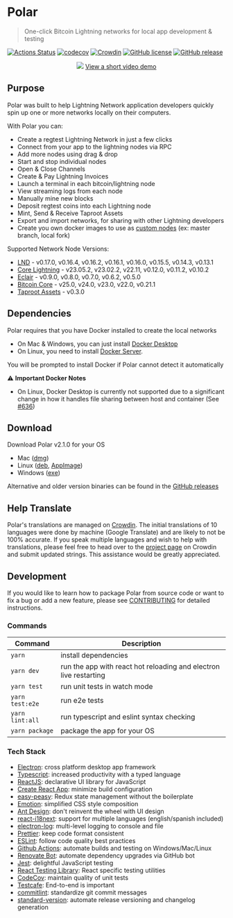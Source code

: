 # Polar

> One-click Bitcoin Lightning networks for local app development & testing

[![Actions Status](https://github.com/jamaljsr/polar/workflows/CI/badge.svg)](https://github.com/jamaljsr/polar/actions)
[![codecov](https://codecov.io/gh/jamaljsr/polar/branch/master/graph/badge.svg)](https://codecov.io/gh/jamaljsr/polar)
[![Crowdin](https://badges.crowdin.net/polar/localized.svg)](https://crowdin.com/project/polar)
[![GitHub license](https://img.shields.io/github/license/jamaljsr/polar.svg)](https://github.com/jamaljsr/polar/blob/master/LICENSE)
[![GitHub release](https://img.shields.io/github/release/jamaljsr/polar.svg)](https://GitHub.com/jamaljsr/polar/releases/)

<p align="center">
  <img src="./assets/screen.png" />
  <a href="https://youtu.be/mb37durvPns" target="_blank">
    View a short video demo
  </a>
</p>

## Purpose

Polar was built to help Lightning Network application developers quickly spin up one or more networks locally on their computers.

With Polar you can:

- Create a regtest Lightning Network in just a few clicks
- Connect from your app to the lightning nodes via RPC
- Add more nodes using drag & drop
- Start and stop individual nodes
- Open & Close Channels
- Create & Pay Lightning Invoices
- Launch a terminal in each bitcoin/lightning node
- View streaming logs from each node
- Manually mine new blocks
- Deposit regtest coins into each Lightning node
- Mint, Send & Receive Taproot Assets
- Export and import networks, for sharing with other Lightning developers
- Create you own docker images to use as [custom nodes](https://github.com/jamaljsr/polar/blob/master/docs/custom-nodes.md) (ex: master branch, local fork)

Supported Network Node Versions:

- [LND](https://github.com/lightningnetwork/lnd) - v0.17.0, v0.16.4, v0.16.2, v0.16.1, v0.16.0, v0.15.5, v0.14.3, v0.13.1
- [Core Lightning](https://github.com/ElementsProject/lightning) - v23.05.2, v23.02.2, v22.11, v0.12.0, v0.11.2, v0.10.2
- [Eclair](https://github.com/ACINQ/eclair/) - v0.9.0, v0.8.0, v0.7.0, v0.6.2, v0.5.0
- [Bitcoin Core](https://github.com/bitcoin/bitcoin) - v25.0, v24.0, v23.0, v22.0, v0.21.1
- [Taproot Assets](https://github.com/lightninglabs/taproot-assets) - v0.3.0

## Dependencies

Polar requires that you have Docker installed to create the local networks

- On Mac & Windows, you can just install [Docker Desktop](https://www.docker.com/products/docker-desktop)
- On Linux, you need to install [Docker Server](https://docs.docker.com/engine/install/#server).

You will be prompted to install Docker if Polar cannot detect it automatically

⚠️ **Important Docker Notes**

- On Linux, Docker Desktop is currently not supported due to a significant change in how it handles file sharing between host and container (See [#636](https://github.com/jamaljsr/polar/issues/636#issuecomment-1450201391))

## Download

Download Polar v2.1.0 for your OS

- Mac ([dmg](https://github.com/jamaljsr/polar/releases/download/v2.1.0/polar-mac-x64-v2.1.0.dmg))
- Linux ([deb](https://github.com/jamaljsr/polar/releases/download/v2.1.0/polar-linux-amd64-v2.1.0.deb), [AppImage](https://github.com/jamaljsr/polar/releases/download/v2.1.0/polar-linux-x86_64-v2.1.0.AppImage))
- Windows ([exe](https://github.com/jamaljsr/polar/releases/download/v2.1.0/polar-win-x64-v2.1.0.exe))

Alternative and older version binaries can be found in the [GitHub releases](https://github.com/jamaljsr/polar/releases)

## Help Translate

Polar's translations are managed on [Crowdin](https://crowdin.com/project/polar). The initial translations of 10 languages were done by machine (Google Translate) and are likely to not be 100% accurate. If you speak multiple languages and wish to help with translations, please feel free to head over to the [project page](https://crowdin.com/project/polar) on Crowdin and submit updated strings. This assistance would be greatly appreciated.

## Development

If you would like to learn how to package Polar from source code or want to fix a bug or add a new feature, please see [CONTRIBUTING](https://github.com/jamaljsr/polar/blob/master/CONTRIBUTING.md) for detailed instructions.

### Commands

| Command         | Description                                                       |
| --------------- | ----------------------------------------------------------------- |
| `yarn`          | install dependencies                                              |
| `yarn dev`      | run the app with react hot reloading and electron live restarting |
| `yarn test`     | run unit tests in watch mode                                      |
| `yarn test:e2e` | run e2e tests                                                     |
| `yarn lint:all` | run typescript and eslint syntax checking                         |
| `yarn package`  | package the app for your OS                                       |

### Tech Stack

- [Electron](https://github.com/electron/electron/): cross platform desktop app framework
- [Typescript](https://github.com/microsoft/TypeScript): increased productivity with a typed language
- [ReactJS](https://github.com/facebook/react/): declarative UI library for JavaScript
- [Create React App](https://github.com/facebook/create-react-app): minimize build configuration
- [easy-peasy](https://github.com/ctrlplusb/easy-peasy): Redux state management without the boilerplate
- [Emotion](https://emotion.sh/): simplified CSS style composition
- [Ant Design](https://github.com/ant-design/ant-design/): don't reinvent the wheel with UI design
- [react-i18next](https://github.com/i18next/react-i18next): support for multiple languages (english/spanish included)
- [electron-log](https://github.com/megahertz/electron-log): multi-level logging to console and file
- [Prettier](https://github.com/prettier/prettier): keep code format consistent
- [ESLint](https://github.com/eslint/eslint): follow code quality best practices
- [Github Actions](https://github.com/actions): automate builds and testing on Windows/Mac/Linux
- [Renovate Bot](https://github.com/renovatebot/renovate): automate dependency upgrades via GitHub bot
- [Jest](https://github.com/facebook/jest): delightful JavaScript testing
- [React Testing Library](https://github.com/testing-library/react-testing-library): React specific testing utilities
- [CodeCov](https://codecov.io/): maintain quality of unit tests
- [Testcafe](https://github.com/DevExpress/testcafe): End-to-end is important
- [commitlint](https://github.com/conventional-changelog/commitlint): standardize git commit messages
- [standard-version](https://github.com/conventional-changelog/commitlint): automate release versioning and changelog generation
